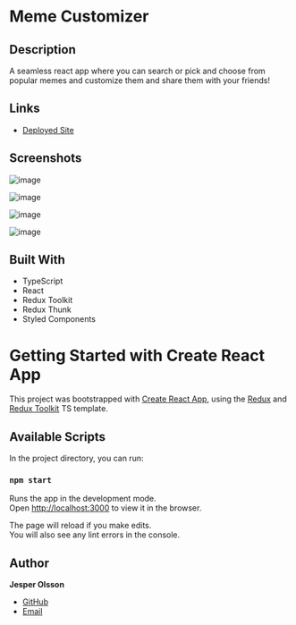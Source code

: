 # Meme Customizer

## Description

A seamless react app where you can search or pick and choose from popular memes and customize them and share them with your friends!

## Links

- [Deployed Site](<https://meme-customizer.netlify.app/> "<https://meme-customizer.netlify.app")

## Screenshots

![image](https://user-images.githubusercontent.com/89381381/185639540-c66998b7-1de9-4b04-ac22-05edbcb33da9.png)

![image](https://user-images.githubusercontent.com/89381381/185639703-156cdf4e-1c0c-4f0c-89c7-558d06561070.png)

![image](https://user-images.githubusercontent.com/89381381/185639897-0652fa24-9067-4808-b6ab-6d183e17371e.png)

![image](https://user-images.githubusercontent.com/89381381/185640070-440fc6aa-150f-4fa2-92dc-49dbfe77a3f1.png)


## Built With

- TypeScript
- React
- Redux Toolkit
- Redux Thunk
- Styled Components

# Getting Started with Create React App

This project was bootstrapped with [Create React App](https://github.com/facebook/create-react-app), using the [Redux](https://redux.js.org/) and [Redux Toolkit](https://redux-toolkit.js.org/) TS template.

## Available Scripts

In the project directory, you can run:

### `npm start`

Runs the app in the development mode.\
Open [http://localhost:3000](http://localhost:3000) to view it in the browser.

The page will reload if you make edits.\
You will also see any lint errors in the console.

## Author

**Jesper Olsson**

- [GitHub](https://github.com/JesperSkold)
- [Email](mailto:skoldfold@gmail.com?subject=Hi)
